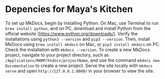# Depencies for Maya's Kitchen

To set up MkDocs, begin by installing Python. On Mac, use Terminal to run `brew install python`, and on PC, download and install Python from the official website (https://www.python.org/downloads/). Verify the installations using `python3 --version` and `pip3 --version`. Then, install MkDocs using `brew install mkdocs` on Mac, or `pip3 install mkdocs` on PC. Check the installation with `mkdocs --version`. To create a new MkDocs project, navigate to your project directory, such as `/Applications/MAMP/htdocs/projectName`, and use the command `mkdocs new Documentation` to create a new project. Serve the site locally with `mkdocs serve` and open `http://127.0.0.1:8000/` in your browser to view the site.